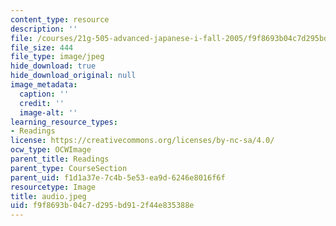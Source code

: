 ```yaml
---
content_type: resource
description: ''
file: /courses/21g-505-advanced-japanese-i-fall-2005/f9f8693b04c7d295bd912f44e835388e_audio.jpeg
file_size: 444
file_type: image/jpeg
hide_download: true
hide_download_original: null
image_metadata:
  caption: ''
  credit: ''
  image-alt: ''
learning_resource_types:
- Readings
license: https://creativecommons.org/licenses/by-nc-sa/4.0/
ocw_type: OCWImage
parent_title: Readings
parent_type: CourseSection
parent_uid: f1d1a37e-7c4b-5e53-ea9d-6246e8016f6f
resourcetype: Image
title: audio.jpeg
uid: f9f8693b-04c7-d295-bd91-2f44e835388e
---
```

